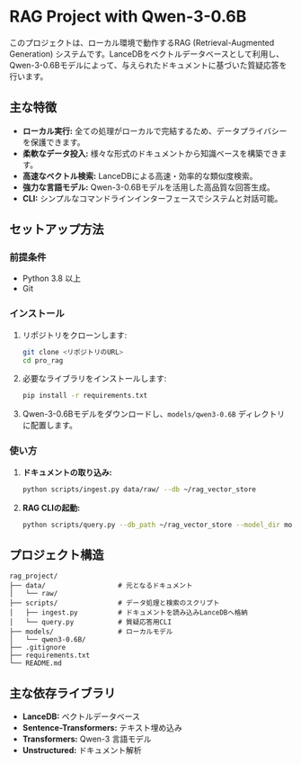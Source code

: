 # RAG Project with Qwen-3-0.6B

このプロジェクトは、ローカル環境で動作するRAG (Retrieval-Augmented Generation) システムです。LanceDBをベクトルデータベースとして利用し、Qwen-3-0.6Bモデルによって、与えられたドキュメントに基づいた質疑応答を行います。

## 主な特徴

*   **ローカル実行:** 全ての処理がローカルで完結するため、データプライバシーを保護できます。
*   **柔軟なデータ投入:** 様々な形式のドキュメントから知識ベースを構築できます。
*   **高速なベクトル検索:** LanceDBによる高速・効率的な類似度検索。
*   **強力な言語モデル:** Qwen-3-0.6Bモデルを活用した高品質な回答生成。
*   **CLI:** シンプルなコマンドラインインターフェースでシステムと対話可能。

## セットアップ方法

### 前提条件

*   Python 3.8 以上
*   Git

### インストール

1.  リポジトリをクローンします:
    ```bash
    git clone <リポジトリのURL>
    cd pro_rag
    ```

2.  必要なライブラリをインストールします:
    ```bash
    pip install -r requirements.txt
    ```

3.  Qwen-3-0.6Bモデルをダウンロードし、`models/qwen3-0.6B` ディレクトリに配置します。

### 使い方

1.  **ドキュメントの取り込み:**
    ```bash
    python scripts/ingest.py data/raw/ --db ~/rag_vector_store
    ```

2.  **RAG CLIの起動:**
    ```bash
    python scripts/query.py --db_path ~/rag_vector_store --model_dir models/qwen3-0.6B
    ```

## プロジェクト構造

```
rag_project/
├── data/                  # 元となるドキュメント
│   └── raw/
├── scripts/               # データ処理と検索のスクリプト
│   ├── ingest.py          # ドキュメントを読み込みLanceDBへ格納
│   └── query.py           # 質疑応答用CLI
├── models/                # ローカルモデル
│   └── qwen3-0.6B/
├── .gitignore
├── requirements.txt
└── README.md
```

## 主な依存ライブラリ

*   **LanceDB:** ベクトルデータベース
*   **Sentence-Transformers:** テキスト埋め込み
*   **Transformers:** Qwen-3 言語モデル
*   **Unstructured:** ドキュメント解析

